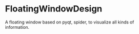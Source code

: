 # FloatingWindowDesign
A floating window based on pyqt, spider, to visualize all kinds of information.
